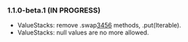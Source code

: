 ### 1.1.0-beta.1 (IN PROGRESS)

* ValueStacks: remove .swap[3456]() methods, .put(Iterable).
* ValueStacks: null values are no more allowed.

